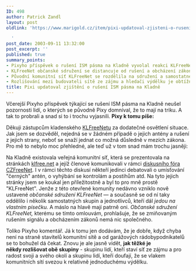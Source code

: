 ```yaml
---
ID: 498
author: Patrick Zandl
layout: post
oldlink: 'https://www.marigold.cz/item/pixi-updatoval-zjisteni-o-ruseni-ism-pasma-na-kladne

  '
post_date: 2003-09-11 13:32:00
post_excerpt: ''
published: true
summary_points:
- Pixyho příspěvek o rušení ISM pásma na Kladně vyvolal reakci KLFreeNetu.
- KLFreeNet občanské sdružení se distancuje od rušení a obcházení zákonů.
- Původní komunitní síť KLFreeNet se rozdělila na sdružení a samostatné skupiny.
- Rozlišování mezi budovateli sítě ze zájmu a hledači výdělku je obtížné.
title: Pixi updatoval zjištění o rušení ISM pásma na Kladně
---
```


<p>
Včerejší Pixyho příspěvek týkající se rušení ISM pásma na Kladně neušel pozornosti lidí, o kterých se původně Pixy domníval, že to mají na triku. A tak to probrali a snad si to i trochu vyjasnili. <STRONG>Pixy k tomu píše:</STRONG></p>

<p>
Děkuji zástupcům kladenského <A href="http://www.klfree.net/">KLFreeNetu</A> za dodatečné osvětlení situace. Jak jsem se dozvěděl, nejedná se v žádném případě o jejich antény a rušení z jejich strany, neboť se snaží jednat co možná důsledně v mezích zákona. Pro mě to nebylo moc přehledné, ale teď už v tom snad mám trochu jasněji:</p>

<p>
Na Kladně existovala veřejná komunitní síť, která se prezentovala na stránkách <A href="http://www.klfree.net/">klfree.net</A> a jejíž členové komunikovali v rámci <A href="http://www.czfree.net/forum/forumdisplay.php?forumid=45">diskusního fóra CZFreeNet</A>. I v rámci těchto diskusí někteří jedinci debatovali o umísťování "černých" antén, o vyhýbání se kontrolám a postihům atd. Na tyto jejich stránky jsem se koukal jen příležitostně a byl to pro mně prostě "KLFreeNet". Jenže z této otevřené komunity nedávno vzniklo nově ustavené <EM>občanské sdružení KLFreeNet</EM> &#8212; a současně se od ní taky oddělilo i několik samostatných skupin a jednotlivců, kteří dál <EM>jedou na vlastním písečku.</EM> A máslo na hlavě mají patrně oni. <EM>Občanské sdružení KLFreeNet,</EM> kterému se tímto omlouvám, prohlašuje, že se zmiňovaným rušením signálu a obcházením zákonů nemá nic společného.</p>

<p>
Toliko Pixyho komentář. Já k tomu jen dodávám, že je dobře, když chyba není na straně stavitelů komunitní sítě a od garážových rádobypodnikatelů se to bohužel dá čekat. Znovu je ale jasně vidět, <STRONG>jak těžké je někdy&#160;rozlišovat obě skupiny</STRONG> - skupinu lidí, kteří staví síť ze zájmu a pro radost svoji a svého okolí a skupinu lidí, kteří doufají, že se vlakem komunitních sítí svezou k relativně jednoduchému výdělku. </p>